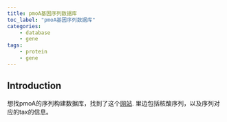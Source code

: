 ```yaml
---
title: pmoA基因序列数据库
toc_label: "pmoA基因序列数据库"
categories:
    - database
    - gene
tags: 
    - protein
    - gene
---
```


## Introduction
想找pmoA的序列构建数据库，找到了这个[网站](https://dataservices.gfz-potsdam.de/panmetaworks/showshort.php?id=escidoc:1423157). 	里边包括核酸序列，以及序列对应的tax的信息。
